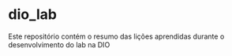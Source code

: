 # dio_lab
Este repositório contém o resumo das lições aprendidas durante o desenvolvimento do lab na DIO
